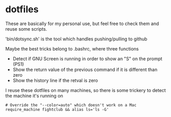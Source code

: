 dotfiles
========

These are basically for my personal use, but feel free to check them and reuse some scripts.

'bin/dotsync.sh' is the tool which handles pushing/pulling to github

Maybe the best tricks belong to .bashrc, where three functions 

* Detect if GNU Screen is running in order to show an "S" on the prompt (PS1)
* Show the return value of the previous command if it is different than zero
* Show the history line if the retval is zero

I reuse these dotfiles on many machines, so there is some trickery to detect the
machine it's running on

```shell
# Override the "--color=auto" which doesn't work on a Mac
require_machine fightclub && alias ls='ls -G' 
```
